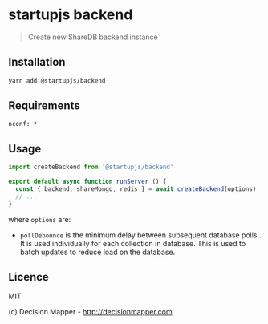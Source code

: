 # startupjs backend
> Create new ShareDB backend instance

## Installation

```sh
yarn add @startupjs/backend
```

## Requirements

```
nconf: *
```

## Usage

```js
import createBackend from '@startupjs/backend'

export default async function runServer () {
  const { backend, shareMongo, redis } = await createBackend(options)
  // ...
}
```

where `options` are:

- `pollDebounce` is the minimum delay between subsequent database polls . It is used individually for each collection in database. This is used to batch updates to reduce load on the database.

## Licence

MIT

(c) Decision Mapper - http://decisionmapper.com
